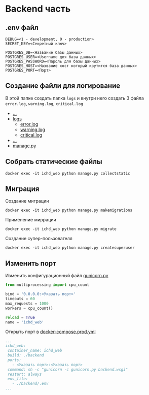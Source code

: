 # Backend часть

## .env файл

    DEBUG=<1 - development, 0 - production> 
    SECRET_KEY=<Секретный ключ>
    
    POSTGRES_DB=<Название базы данных>
    POSTGRES_USER=<Username для базы данных>
    POSTGRES_PASSWORD=<Пароль для базы данных>
    POSTGRES_HOST=<Название хост который крутится база данных>
    POSTGRES_PORT=<Порт>

## Создание файли для логирование

В этой папке создать папка `logs` и внутри него создать 3 файла `error.log`, `warning.log`, `critical.log`

 * [...]()
 * [logs]()
   * [error.log]()
   * [warning.log]()
   * [critical.log]()
 * [...]()
 * [manage.py](./manage.py)

## Собрать статические файлы

    docker exec -it ichd_web python manage.py collectstatic

## Миграция

Создание миграции

    docker exec -it ichd_web python manage.py makemigrations

Применение миррации

    docker exec -it ichd_web python manage.py migrate

Создание супер-пользователя

    docker exec -it ichd_web python manage.py createsuperuser

## Изменить порт

Изменить конфигурационный файл [gunicorn.py](./gunicorn.py)
```python
from multiprocessing import cpu_count

bind = '0.0.0.0:<Указать порт>'
timeouts = 60
max_requests = 1000
workers = cpu_count()

reload = True
name = 'ichd_web'
```
    
Открыть порт в [docker-compose.prod.yml](../docker-compose.prod.yml)

```yaml
...
ichd_web:
 container_name: ichd_web
 build: ./backend
 ports:
   - <Указать порт>:<Указать порт>
 command: sh -c "gunicorn -c gunicorn.py backend.wsgi"
 restart: always
 env_file:
   - ./backend/.env
...
```